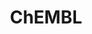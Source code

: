 ---
layout: default
bigquery: https://console.cloud.google.com/bigquery?p=patents-public-data&d=ebi_chembl&page=dataset
citation: '"The ChEMBL database in 2017." Anna Gaulton, Anne Hersey, Michał Nowotka,
  A Patrícia Bento, Jon Chambers, David Mendez, Prudence Mutowo, Francis Atkinson,
  Louisa J Bellis, Elena Cibrián-Uhalte, Mark Davies, Nathan Dedman, Anneli Karlsson,
  María Paula Magariños, John P Overington, George Papadatos, Ines Smit, Andrew R
  Leach Nucleic acids Research (2017) 45 (Database Issue), D945-D954'
contributors: European Bioinformatics Institute
cost: None
description: ChEMBL Data is a manually curated database of small molecules used in
  drug discovery, including information about existing patented drugs.
documentation: 'schema: https://www.ebi.ac.uk/chembl/db_schema


  '
last_edit: 04/08/2022, 07:54:53
location: https://console.cloud.google.com/marketplace/product/google_patents_public_datasets/chembl
maintained_by: EMBL-EBI, an outstation of European Molecular Biology Laboratory
related_publications: '

  ChEMBL: towards direct deposition of bioassay data.


  Mendez D, Gaulton A, Bento AP, Chambers J, De Veij M, Félix E, Magariños MP, Mosquera
  JF, Mutowo P, Nowotka M, Gordillo-Marañón M, Hunter F, Junco L, Mugumbate G, Rodriguez-Lopez
  M, Atkinson F, Bosc N, Radoux CJ, Segura-Cabrera A, Hersey A, Leach AR.


  — Nucleic Acids Res. 2019; 47(D1):D930-D940. doi: 10.1093/nar/gky1075

  '
schema_fields:
- src_id
- organism
- le
- delist_flag
- cell_source_tissue
- assay_desc
- metabolite_record_id
- site_id
- ref_url
- alogp
- full_molformula
- confidence
- description
- published_relation
- activity_id
- component_type
- stem
- strength
- creation_date
- sequence_md5sum
- cx_logd
- parameter_value
- mc_target_accession
- co_stem_id
- comp_class_id
- indication_class
- standard_value
- name
- species_group_flag
- met_id
- definition
- mec_id
- l2
- acd_most_apka
- standard_text_value
- targcomp_id
- parent_go_id
- sei
- withdrawn_year
- l4
- warning_type
- toid
- bao_endpoint
- mechanism_comment
- mol_frac_id
- applicant_full_name
- warning_class
- cell_ontology_id
- set_name
- aspect
- lle
- tissue_id
- ingredient
- frac_class_id
- cell_id
- standard_inchi_key
- accession
- direct_interaction
- tid
- actsm_id
- binding_site_comment
- domain_description
- site_residues
- parent_molregno
- log_id
- res_stem_id
- priority
- assay_cell_type
- alert_id
- patent_use_code
- l8
- molecule_type
- usan_year
- cpd_str_alert_id
- standard_inchi
- chembl_id
- max_phase
- active_ingredient
- assay_organism
- structure_type
- withdrawn_flag
- version
- irac_class_id
- mw_freebase
- src_compound_id
- frac_code
- molregno
- normal_range_max
- metref_id
- level3
- num_ro5_violations
- normal_range_min
- component_synonym
- ddd_units
- ref_type
- pathway_key
- mutation
- usan_substem
- ddd_value
- acd_logp
- ref_id
- cell_source_tax_id
- ridx
- selectivity_comment
- compound_name
- downgraded
- isoform
- assay_type
- target_desc
- smid
- qed_weighted
- usan_stem
- mecref_id
- chebi_par_id
- l3
- drugind_id
- bao_format
- warning_id
- first_in_class
- hrac_code
- status
- cidx
- curated_by
- heavy_atoms
- level2_description
- published_type
- compsyn_id
- parameter_type
- compd_id
- journal
- last_page
- psa
- text_value
- sequence
- clo_id
- molfile
- efo_id
- warnref_id
- drug_record_id
- mesh_heading
- company
- efo_term
- year
- action_type
- updated_on
- activity_comment
- drug_substance_flag
- tbl
- previous_company
- ddd_id
- level1_description
- syn_type
- atc_code
- patent_id
- oc_id
- hba
- hrac_class_id
- met_comment
- withdrawn_country
- predbind_id
- idx
- level4
- num_lipinski_ro5_violations
- enzyme_name
- result_flag
- full_mwt
- cellosaurus_id
- standard_upper_value
- mw_monoisotopic
- level5
- country
- natural_product
- pref_name
- standard_flag
- homologue
- first_page
- product_id
- comments
- cell_name
- subgroup
- chirality
- stat
- sitecomp_id
- protein_class_id
- published_value
- cx_most_bpka
- molsyn_id
- withdrawn_reason
- pchembl_value
- prediction_method
- comp_go_id
- relationship
- inorganic_flag
- warning_year
- who_extra
- innovator_company
- route
- db_version
- source_domain_id
- biocomp_id
- l1
- usan_stem_id
- ap_id
- relation
- go_id
- cx_logp
- path
- assay_test_type
- synonyms
- level4_description
- disease_efficacy
- l7
- job_id
- cell_description
- indref_id
- publication_number
- upper_value
- assay_class_id
- warning_description
- units
- molecular_species
- uberon_id
- record_id
- level3_description
- nda_type
- last_active
- warning_country
- protein_class_desc
- topical
- confidence_score
- ass_cls_map_id
- molecular_mechanism
- mol_atc_id
- ddd_comment
- num_alerts
- mesh_id
- bto_id
- assay_id
- variant_id
- cl_lincs_id
- title
- ro3_pass
- enzyme_tid
- targrel_id
- bei
- qudt_units
- assay_strain
- caloha_id
- protein_class_synonym
- standard_units
- updated_by
- parent_id
- doc_type
- site_name
- cell_source_organism
- domain_id
- hbd_lipinski
- protclasssyn_id
- mechanism_of_action
- l6
- level1
- research_stem
- level2
- tax_id
- annotation
- end_position
- substrate_record_id
- published_units
- max_phase_for_ind
- pathway_id
- patent_expire_date
- short_name
- src_description
- prod_pat_id
- parent_type
- volume
- abstract
- l5
- mc_target_name
- assay_subcellular_fraction
- label
- trade_name
- assay_tissue
- hba_lipinski
- patent_no
- source
- curation_comment
- parenteral
- helm_notation
- relationship_type
- met_conversion
- mc_tax_id
- dosed_ingredient
- value
- db_source
- related_tid
- activity_count
- formulation_id
- therapeutic_flag
- data_validity_comment
- hbd
- submission_date
- std_act_id
- compound_key
- assay_param_id
- domain_type
- aidx
- domain_name
- mc_organism
- authors
- standard_relation
- pubmed_id
- prodrug
- assay_tax_id
- doc_id
- assay_source
- polymer_flag
- entity_id
- mol_hrac_id
- type
- black_box_warning
- uo_units
- smarts
- approval_date
- drug_product_flag
- active_molregno
- acd_most_bpka
- assay_category
- orig_description
- rgid
- oral
- canonical_smiles
- target_mapping
- withdrawn_class
- class_type
- issue
- potential_duplicate
- class_level
- src_assay_id
- acd_logd
- alert_set_id
- tid_fixed
- start_position
- bao_id
- entity_type
- stem_class
- mol_irac_id
- who_name
- cx_most_apka
- major_class
- src_short_name
- target_type
- availability_type
- usan_stem_definition
- dosage_form
- as_id
- aromatic_rings
- component_id
- first_approval
- ad_type
- relationship_desc
- standard_type
- irac_code
- mc_target_type
- ddd_admr
- doi
- alert_name
- rtb
shortname: chembl
tags:
- biotechnology
- health
- chemical
- bioinformatics
- medical
terms_of_use: CC BY-SA 3.0
title: ChEMBL
uuid: e232a192-965c-4ec9-904c-155b6dfe56c5
---